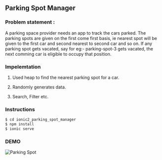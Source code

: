 ## Parking Spot Manager

### Problem statement :
A parking space provider needs an app to track the cars parked. The parking spots are given on the first come first basis, ie nearest spot will be given to the first car and second nearest to second car and so on. If any parking spot gets vacated, say for eg:- parking-spot-3 gets vacated, the next comming car is eligible to occupy that position.

### Impelemtation
1. Used heap to find the nearest parking spot for a car.

2. Randomly generates data.

3. Search, Filter etc.

### Instructions

```bash
$ cd ionic2_parking_spot_manager
$ npm install 
$ ionic serve
```
### DEMO
![ Parking Spot](/demo.gif)

